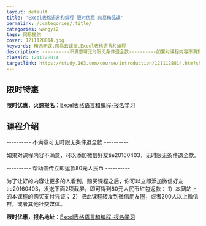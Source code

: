 ```yaml
---
layout: default
title: 'Excel表格语言和编程-限时优惠-网易精品课'
permalink: /:categories/:title/
categories: wangyi2
tags: 网易提供
cover: 1211128814.jpg
keywords: 精选网课,网易云课堂,Excel表格语言和编程
description: ----------不满意可无时限无条件退全款----------如果对课程内容不满意，可以添加微信好友tie20160
classid: 1211128814
targetlink: https://study.163.com/course/introduction/1211128814.htm?share=1&shareId=1025206652&utm_campaign=share&utm_medium=iphoneShare&utm_source=&utm_u=1025206652
---
```


## 限时特惠

**限时优惠，火速报名**：[Excel表格语言和编程-报名学习](https://study.163.com/course/introduction/1211128814.htm?share=1&shareId=1025206652&utm_campaign=share&utm_medium=iphoneShare&utm_source=&utm_u=1025206652)

## 课程介绍

---------- 不满意可无时限无条件退全款 ----------

如果对课程内容不满意，可以添加微信好友tie20160403，无时限无条件退全款。



---------- 帮助宣传立即返款80元人民币 ----------

为了让好的内容让更多的人看到，购买课程之后，你可以立即添加微信好友tie20160403，发送下面2项截屏，即可得到80元人民币红包返款： 1）本网站上的本课程的购买支付凭证； 2）把此课程转发到微信朋友圈，或者200人以上微信群，或者其他社交媒体。

**限时优惠，报名地址**：[Excel表格语言和编程-报名学习](https://study.163.com/course/introduction/1211128814.htm?share=1&shareId=1025206652&utm_campaign=share&utm_medium=iphoneShare&utm_source=&utm_u=1025206652)

